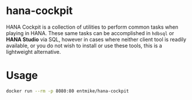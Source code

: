 # hana-cockpit
HANA Cockpit is a collection of utilities to perform common tasks when playing in HANA.  These same tasks can be accomplished in `hdbsql` or **HANA Studio** via SQL, however in cases where neither client tool is readily available, or you do not wish to install or use these tools, this is a lightweight alternative.

# Usage
```bash
docker run --rm -p 8080:80 entmike/hana-cockpit
```
